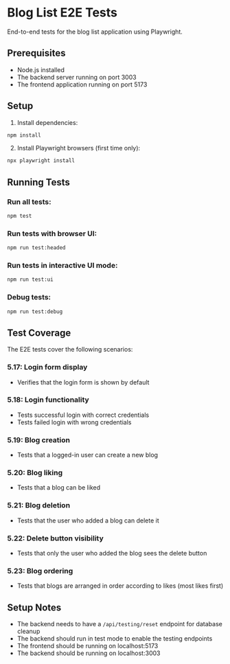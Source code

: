 # Blog List E2E Tests

End-to-end tests for the blog list application using Playwright.

## Prerequisites

- Node.js installed
- The backend server running on port 3003
- The frontend application running on port 5173

## Setup

1. Install dependencies:
```bash
npm install
```

2. Install Playwright browsers (first time only):
```bash
npx playwright install
```

## Running Tests

### Run all tests:
```bash
npm test
```

### Run tests with browser UI:
```bash
npm run test:headed
```

### Run tests in interactive UI mode:
```bash
npm run test:ui
```

### Debug tests:
```bash
npm run test:debug
```

## Test Coverage

The E2E tests cover the following scenarios:

### 5.17: Login form display
- Verifies that the login form is shown by default

### 5.18: Login functionality
- Tests successful login with correct credentials
- Tests failed login with wrong credentials

### 5.19: Blog creation
- Tests that a logged-in user can create a new blog

### 5.20: Blog liking
- Tests that a blog can be liked

### 5.21: Blog deletion
- Tests that the user who added a blog can delete it

### 5.22: Delete button visibility
- Tests that only the user who added the blog sees the delete button

### 5.23: Blog ordering
- Tests that blogs are arranged in order according to likes (most likes first)

## Setup Notes

- The backend needs to have a `/api/testing/reset` endpoint for database cleanup
- The backend should run in test mode to enable the testing endpoints
- The frontend should be running on localhost:5173
- The backend should be running on localhost:3003
